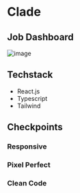 # Clade

## Job Dashboard

![image](https://github.com/rishabhknowss/clade-job-dashboard/assets/97790876/df5af4f3-165d-4480-8f14-4074fd1f5888)


## Techstack

- React.js 
- Typescript
- Tailwind

## Checkpoints 

### Responsive 

### Pixel Perfect 

### Clean Code 
